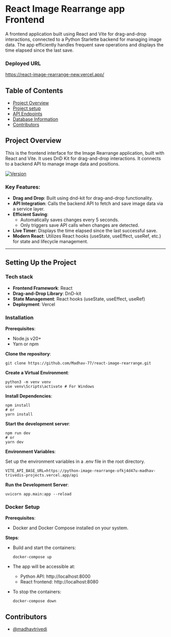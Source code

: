 # React Image Rearrange app Frontend

A frontend application built using React and Vite for drag-and-drop interactions, connected to a Python Starlette backend for managing image data. The app efficiently handles frequent save operations and displays the time elapsed since the last save.

### Deployed URL

https://react-image-rearrange-new.vercel.app/

## Table of Contents
- [Project Overview](#project-overview)
- [Project setup](#setting-up-the-project)
- [API Endpoints](#api-endpoints)
- [Database Information](#database-information)
- [Contributors](#contributors)

## Project Overview

This is the frontend interface for the Image Rearrange application, built with React and Vite. It uses DnD Kit for drag-and-drop interactions. It connects to a backend API to manage image data and positions.

[![Version](https://img.shields.io/badge/version-1.0.0.alpha.1-blue.svg)](https://semver.org)

### Key Features:
- **Drag and Drop**: Built using dnd-kit for drag-and-drop functionality.
- **API Integration**: Calls the backend API to fetch and save image data via a service layer.
- **Efficient Saving**:
  - Automatically saves changes every 5 seconds.
  - Only triggers save API calls when changes are detected.
- **Live Timer**: Displays the time elapsed since the last successful save.
- **Modern React**: Utilizes React hooks (useState, useEffect, useRef, etc.) for state and lifecycle management.

---

## Setting Up the Project

### Tech stack
- **Frontend Framework**: React
- **Drag-and-Drop Library**: DnD-kit
- **State Management**: React hooks (useState, useEffect, useRef)
- **Deployment**: Vercel

### Installation
**Prerequisites**:
- Node.js v20+
- Yarn or npm

**Clone the repository**:

    git clone https://github.com/Madhav-77/react-image-rearrange.git
    
**Create a Virtual Environment**:
    
    python3 -m venv venv
    use venv\Scripts\activate # For Windows
    
**Install Dependencies**:

    npm install
    # or
    yarn install

**Start the development server**:

    npm run dev
    # or
    yarn dev

**Environment Variables**:

Set up the environment variables in a .env file in the root directory.

    VITE_API_BASE_URL=https://python-image-rearrange-ofkj4d47u-madhav-trivedis-projects.vercel.app/api

**Run the Development Server**:

    uvicorn app.main:app --reload

### Docker Setup

**Prerequisites**:
- Docker and Docker Compose installed on your system.

**Steps**:

- Build and start the containers:
    ```
    docker-compose up    
    ```
- The app will be accessible at:
  - Python API: http://localhost:8000
  - React frontend: http://localhost:8080

- To stop the containers:
    ```
    docker-compose down    
    ```

## Contributors

- [@madhavtrivedi](https://www.madhavtrivedi.com/)